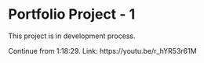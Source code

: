 <h1>Portfolio Project - 1</h1>
<p>This project is in development process.</p>
<p>Continue from 1:18:29. Link: https://youtu.be/r_hYR53r61M</p>